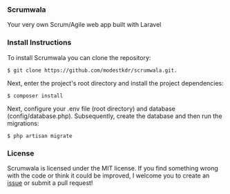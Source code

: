### Scrumwala
Your very own Scrum/Agile web app built with Laravel

### Install Instructions
To install Scrumwala you can clone the repository:

```
$ git clone https://github.com/modestkdr/scrumwala.git.
```


Next, enter the project's root directory and install the project dependencies:

```
$ composer install
```

Next, configure your .env file (root directory) and database (config/database.php). Subsequently, create the database and then run the migrations:

```
$ php artisan migrate
```

### License
Scrumwala is licensed under the MIT license. If you find something wrong with the code or think it could be improved, I welcome you to create an <a href="https://github.com/modestkdr/scrumwala/issues">issue</a> or submit a pull request!
